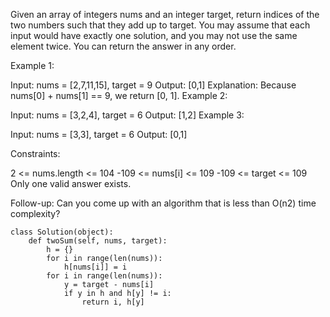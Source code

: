 Given an array of integers nums and an integer target, return indices of the two numbers such that they add up to target.
You may assume that each input would have exactly one solution, and you may not use the same element twice.
You can return the answer in any order.

Example 1:

Input: nums = [2,7,11,15], target = 9
Output: [0,1]
Explanation: Because nums[0] + nums[1] == 9, we return [0, 1].
Example 2:

Input: nums = [3,2,4], target = 6
Output: [1,2]
Example 3:

Input: nums = [3,3], target = 6
Output: [0,1]

Constraints:

2 <= nums.length <= 104
-109 <= nums[i] <= 109
-109 <= target <= 109
Only one valid answer exists.
 
Follow-up: Can you come up with an algorithm that is less than O(n2) time complexity?

```
class Solution(object):
    def twoSum(self, nums, target):
        h = {}
        for i in range(len(nums)):
            h[nums[i]] = i
        for i in range(len(nums)):
            y = target - nums[i]
            if y in h and h[y] != i:
                return i, h[y]
```
